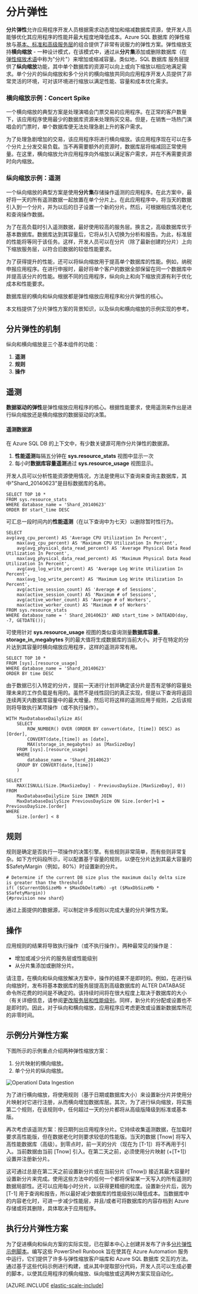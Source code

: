 <properties title="Data Dependent Routing" pageTitle="分片弹性" description="介绍了分片弹性（可轻松向外缩放 Azure SQL 数据库 的能力）的概念并提供了相关示例。" metaKeywords="sharding scaling, Azure SQL DB sharding, elastic scale, elasticity" services="sql-database" documentationCenter=""  manager="jhubbard" authors="sidneyh@microsoft.com"/>

<tags
   ms.service="sql-database"
   ms.date="02/1/2015"
   wacn.date="05/25/2015"/>

# 分片弹性 

**分片弹性**允许应用程序开发人员根据需求动态增加和缩减数据库资源，使开发人员能够优化其应用程序的性能并最大程度地降低成本。Azure SQL 数据库 的弹性缩放与[基本、标准和高级服务层](http://msdn.microsoft.com/zh-cn/library/azure/dn741340.aspx)的组合提供了非常有说服力的弹性方案。弹性缩放支持**横向缩放** - 一种设计模式，在该模式中，通过从**分片集**添加或删除数据库（在[弹性缩放术语](/documentation/articles/sql-database-elastic-scale-glossary)中称为"分片"）来增加或缩减容量。类似地，SQL 数据库 服务层提供了**纵向缩放**功能，其中单个数据库的资源可以向上或向下缩放以相应地满足需求。单个分片的纵向缩放和多个分片的横向缩放共同向应用程序开发人员提供了非常灵活的环境，可对该环境进行缩放以满足性能、容量和成本优化需求。

### 横向缩放示例：Concert Spike

一个横向缩放的典型方案是处理演唱会门票交易的应用程序。在正常的客户数量下，该应用程序使用最少的数据库资源来处理购买交易。但是，在销售一场热门演唱会的门票时，单个数据库便无法处理急剧上升的客户需求。 

为了处理急剧增加的交易，该应用程序将进行横向缩放。该应用程序现在可以在多个分片上分发交易负载。当不再需要额外的资源时，数据库层将缩减回正常使用量。在这里，横向缩放允许应用程序向外缩放以满足客户需求，并在不再需要资源时向内缩放。   

### 纵向缩放示例：遥测

一个纵向缩放的典型方案是使用**分片集**存储操作遥测的应用程序。在此方案中，最好将一天的所有遥测数据一起放置在单个分片上。在此应用程序中，将当天的数据引入到一个分片，并为以后的日子设置一个新的分片。然后，可根据相应情况老化和查询操作数据。 

为了在高负载时引入遥测数据，最好使用较高的服务层。换言之，高级数据库优于基本数据库。数据库达到其容量后，它将从引入切换为分析和报告。为此，标准层的性能将等同于该任务。这样，开发人员可以在分片（除了最新创建的分片）上向下缩放服务层，以符合旧数据的较低性能要求。 

为了获得提升的性能，还可以将纵向缩放用于提高单个数据库的性能。例如，纳税申报应用程序。在进行申报时，最好将单个客户的数据全部保留在同一个数据库中并提高该分片的性能。根据不同的应用程序，纵向向上和向下缩放资源有利于优化成本和性能要求。 

数据库层的横向和纵向缩放都是弹性缩放应用程序和分片弹性的核心。 

本文档提供了分片弹性方案的背景知识，以及纵向和横向缩放的示例实现的参考。 

## 分片弹性的机制 

纵向和横向缩放是三个基本组件的功能： 

1. **遥测**
2. **规则**
3. **操作**

## <a name="telemetry"> </a>遥测

**数据驱动的弹性**是弹性缩放应用程序的核心。根据性能要求，使用遥测来作出是进行纵向缩放还是横向缩放的数据驱动的决策。  

#### 遥测数据源
在 Azure SQL DB 的上下文中，有少数关键源可用作分片弹性的数据源。 

1. **性能遥测**每隔五分钟在 **sys.resource_stats** 视图中显示一次 
2. 每小时**数据库容量遥测**通过 **sys.resource_usage** 视图显示。  

开发人员可以分析性能资源使用情况，方法是使用以下查询来查询主数据库，其中"Shard_20140623"是目标数据库的名称。 

    SELECT TOP 10 *  
    FROM sys.resource_stats  
    WHERE database_name = 'Shard_20140623'  
    ORDER BY start_time DESC 

可汇总一段时间内的**性能遥测**（在以下查询中为七天）以删除暂时性行为。

    SELECT  
    avg(avg_cpu_percent) AS 'Average CPU Utilization In Percent', 
        max(avg_cpu_percent) AS 'Maximum CPU Utilization In Percent', 
        avg(avg_physical_data_read_percent) AS 'Average Physical Data Read Utilization In Percent', 
        max(avg_physical_data_read_percent) AS 'Maximum Physical Data Read Utilization In Percent', 
        avg(avg_log_write_percent) AS 'Average Log Write Utilization In Percent', 
        max(avg_log_write_percent) AS 'Maximum Log Write Utilization In Percent', 
        avg(active_session_count) AS 'Average # of Sessions', 
        max(active_session_count) AS 'Maximum # of Sessions', 
        avg(active_worker_count) AS 'Average # of Workers', 
        max(active_worker_count) AS 'Maximum # of Workers' 
    FROM sys.resource_stats  
    WHERE database_name = ' Shard_20140623' AND start_time > DATEADD(day, -7, GETDATE()); 

可使用针对 **sys.resource_usage** 视图的类似查询测量**数据库容量**。**storage_in_megabytes** 列的最大值将生成数据库的当前大小。对于在特定的分片达到其容量时横向缩放应用程序，这样的遥测非常有用。 

    SELECT TOP 10 * 
    FROM [sys].[resource_usage] 
    WHERE database_name = 'Shard_20140623'  
    ORDER BY time DESC 

由于数据已引入特定的分片，提前一天进行计划并确定该分片是否有足够的容量处理未来的工作负载是有用的。虽然不是线性回归的真正实现，但是以下查询将返回连续两天内数据库容量中的最大增量。然后可将这样的遥测应用于规则，之后该规则将导致执行某项操作（或不执行操作）。 

    WITH MaxDatabaseDailySize AS( 
        SELECT 
            ROW_NUMBER() OVER (ORDER BY convert(date, [time]) DESC) as [Order], 
            CONVERT(date,[time]) as [date],  
            MAX(storage_in_megabytes) as [MaxSizeDay] 
        FROM [sys].[resource_usage] 
        WHERE  
            database_name = 'Shard_20140623' 
        GROUP BY CONVERT(date,[time]) 
        ) 
    
    SELECT 
        MAX(ISNULL(Size.[MaxSizeDay] - PreviousDaySize.[MaxSizeDay], 0)) 
    FROM  
        MaxDatabaseDailySize Size INNER JOIN 
        MaxDatabaseDailySize PreviousDaySize ON Size.[order]+1 = PreviousDaySize.[order] 
    WHERE 
        Size.[order] < 8 

## <a name="rule"></a>规则  

规则是确定是否执行一项操作的决策引擎。有些规则非常简单，而有些则非常复杂。如下方代码段所示，可以配置基于容量的规则，以便在分片达到其最大容量的 $SafetyMargin（例如，80%）时设置新的分片。

    # Determine if the current DB size plus the maximum daily delta size is greater than the threshold 
    if( ($CurrentDbSizeMb + $MaxDbDeltaMb) -gt ($MaxDbSizeMb * $SafetyMargin))  
    {#provision new shard} 

通过上面提供的数据源，可以制定许多规则以完成大量的分片弹性方案。 

## <a name="action"></a>操作  

应用规则的结果将导致执行操作（或不执行操作）。两种最常见的操作是：

* 增加或减少分片的服务层或性能级别 
* 从分片集添加或删除分片。

请注意，在横向和纵向缩放解决方案中，操作的结果不是即时的。例如，在进行纵向缩放时，发布将基本数据库的服务层提高到高级数据库的 ALTER DATABASE 命令所花费的时间是不确定的。该持续时间将在很大程度上取决于数据库的大小（有关详细信息，请参阅[更改服务层和性能级别](http://msdn.microsoft.com/zh-cn/library/azure/dn369872.aspx)。同样，新分片的分配或设置也不是即时的。因此，对于纵向和横向缩放，应用程序应考虑更改或设置新数据库所花的非零时间。  

## 示例分片弹性方案 

下图所示的示例重点介绍两种弹性缩放方案： 

1. 分片映射的横向缩放。
2. 单个分片的纵向缩放。  

![Operationl Data Ingestion][1]

为了进行横向缩放，将使用规则（基于日期或数据库大小）来设置新分片并使用分片映射对它进行注册，从而横向增加数据库层。其次，为了进行纵向缩放，将实施第二个规则，在该规则中，任何超过一天的分片都将从高级版降级到标准或基本版。 

再次考虑该遥测方案：按日期列出应用程序分片。它持续收集遥测数据，在加载时要求高性能版，但在数据老化时则要求较低的性能版。当天的数据 [Tnow] 将写入高性能数据库（高级）。到零点时，前一天的分片（现在为 [T-1]）将不再用于引入。当前数据由当前 [Tnow] 引入。在第二天之前，必须使用分片映射 (+[T+1]) 设置并注册新分片。  

这可通过总是在第二天之前设置新分片或在当前分片 ([Tnow]) 接近其最大容量时设置新分片来完成。使用这些方法中的任何一个都将保留某一天写入的所有遥测的数据局部性。还可以应用每小时分片，以获得更精细的粒度。设置新分片后，因为 [T-1] 用于查询和报告，所以最好减少数据库的性能级别以降低成本。当数据库中的内容老化时，可进一步减少性能层，并且/或者可将数据库的内容存档到 Azure 存储或将其删除，具体取决于应用程序。 

## 执行分片弹性方案  

为了促进横向和纵向方案的实际实现，已在脚本中心上创建并发布了许多[分片弹性示例脚本](http://go.microsoft.com/?linkid=9862617)。编写这些 PowerShell Runbook 旨在使其在 Azure Automation 服务中运行，它们提供了许多与弹性缩放客户端库和 Azure SQL 数据库 交互的方法。通过基于这些代码示例进行构建，或从其中提取部分代码，开发人员可以生成必要的脚本，以使其应用程序的横向缩放、纵向缩放或这两种方案实现自动化。 


[AZURE.INCLUDE [elastic-scale-include](../includes/elastic-scale-include.md)]

<!--Image references-->
[1]: ./media/sql-database-elastic-scale-elasticity/data-ingestion.png

<!--anchors-->
[遥测]:#telemetry
[规则]:#rule
[操作]:#action

<!--HONumber=55-->